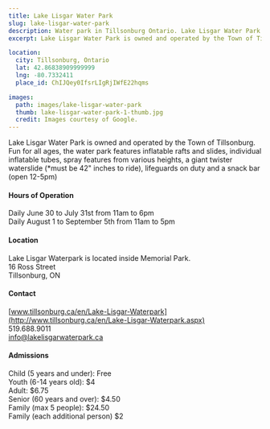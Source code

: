 ```yaml
---
title: Lake Lisgar Water Park
slug: lake-lisgar-water-park
description: Water park in Tillsonburg Ontario. Lake Lisgar Water Park is owned and operated by the Town of Tillsonburg.
excerpt: Lake Lisgar Water Park is owned and operated by the Town of Tillsonburg.

location:
  city: Tillsonburg, Ontario
  lat: 42.86838909999999
  lng: -80.7332411
  place_id: ChIJQey0IfsrLIgRjIWfE22hqms

images:
  path: images/lake-lisgar-water-park
  thumb: lake-lisgar-water-park-1-thumb.jpg
  credit: Images courtesy of Google.
---
```


Lake Lisgar Water Park is owned and operated by the Town of Tillsonburg.  Fun for all ages, the water park features inflatable rafts and slides, individual inflatable tubes, spray features from various heights, a giant twister waterslide (*must be 42" inches to ride), lifeguards on duty and a snack bar (open 12-5pm)

#### Hours of Operation
Daily June 30 to July 31st from 11am to 6pm  
Daily August 1 to September 5th from 11am to 5pm

#### Location
Lake Lisgar Waterpark is located inside Memorial Park.  
16 Ross Street  
Tillsonburg, ON 

#### Contact
[www.tillsonburg.ca/en/Lake-Lisgar-Waterpark](http://www.tillsonburg.ca/en/Lake-Lisgar-Waterpark.aspx)  
519.688.9011  
info@lakelisgarwaterpark.ca

#### Admissions
Child (5 years and under): Free  
Youth (6-14 years old): $4  
Adult: $6.75  
Senior (60 years and over): $4.50  
Family (max 5 people): $24.50  
Family (each additional person) $2  

